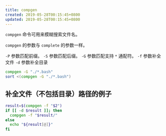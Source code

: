 ```yaml
---
title: compgen
created: 2019-05-28T00:15:45+0800
updated: 2019-05-28T00:15:45+0800
---
```



`compgen` 命令可用来模糊搜索文件名。

`compgen` 的参数与 `complete` 的参数一样。

`-P` 参数匹配前缀。
`-S` 参数匹配后缀。
`-G` 参数匹配支持 `*` 通配符。
`-f` 参数补全文件
`-d` 参数补全目录

```sh
compgen -G "./*.bash"
sort <(compgen -G "./*.bash")
```

## 补全文件（不包括目录）路径的例子

```sh
result=$(compgen -f "$2")
if [[ -d $result ]]; then
  compgen -f "$result/"
else
  echo "${result[@]}"
fi
```
